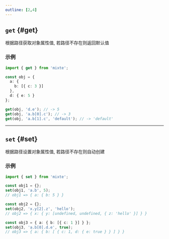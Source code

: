 ```yaml
---
outline: [2,4]
---
```


## `get` {#get}

根据路径获取对象属性值, 若路径不存在则返回默认值

### 示例

```ts twoslash
import { get } from 'mixte';

const obj = {
  a: {
    b: [{ c: 3 }]
  },
  d: { e: 5 }
};

get(obj, 'd.e'); // -> 5
get(obj, 'a.b[0].c'); // -> 3
get(obj, 'a.b[1].c', 'default'); // -> 'default'
```

---

## `set` {#set}

根据路径设置对象属性值, 若路径不存在则自动创建

### 示例

```ts twoslash
import { set } from 'mixte';

const obj1 = {};
set(obj1, 'a.b', 5);
// obj1 => { a: { b: 5 } }

const obj2 = {};
set(obj2, 'x.y[2].z', 'hello');
// obj2 => { x: { y: [undefined, undefined, { z: 'hello' }] } }

const obj3 = { a: { b: [{ c: 1 }] } };
set(obj3, 'a.b[0].d.e', true);
// obj3 => { a: { b: [ { c: 1, d: { e: true } } ] } }
```

